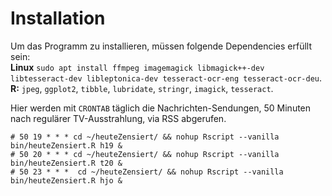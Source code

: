 # Installation
Um das Programm zu installieren,  müssen folgende Dependencies erfüllt sein:  
  **Linux** `sudo apt install ffmpeg imagemagick libmagick++-dev libtesseract-dev libleptonica-dev tesseract-ocr-eng tesseract-ocr-deu`.  
**R:** `jpeg`, `ggplot2`, `tibble`, `lubridate`, `stringr`, `imagick`, `tesseract`.

Hier werden mit `CRONTAB` täglich die Nachrichten-Sendungen, 50 Minuten nach regulärer TV-Ausstrahlung, via RSS abgerufen.
```
# 50 19 * * * cd ~/heuteZensiert/ && nohup Rscript --vanilla bin/heuteZensiert.R h19 &
# 50 20 * * * cd ~/heuteZensiert/ && nohup Rscript --vanilla bin/heuteZensiert.R t20 &
# 50 23 * * *  cd ~/heuteZensiert/ && nohup Rscript --vanilla bin/heuteZensiert.R hjo &
```
